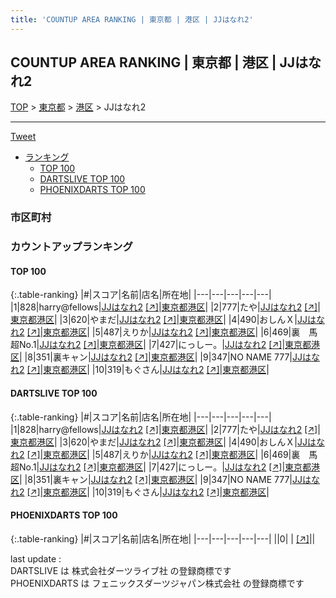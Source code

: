 ```yaml
---
title: 'COUNTUP AREA RANKING | 東京都 | 港区 | JJはなれ2'
---
```

## COUNTUP AREA RANKING | 東京都 | 港区 | JJはなれ2

[TOP](/darts/rank/) > [東京都](/darts/rank/東京都/) > [港区](/darts/rank/東京都/港区/) > JJはなれ2

___

<a href="https://twitter.com/share?ref_src=twsrc%5Etfw" data-text="COUNTUP AREA RANKING | 東京都港区JJはなれ2" class="twitter-share-button" data-hashtags="DARTSLIVE,PHOENIXDARTS,darts,ダーツ" data-show-count="false">Tweet</a>

* [ランキング](#カウントアップランキング)
    * [TOP 100](#top-100)
    * [DARTSLIVE TOP 100](#dartslive-top-100)
    * [PHOENIXDARTS TOP 100](#phoenixdarts-top-100)

### 市区町村

<ul>

</ul>

### カウントアップランキング

#### TOP 100



{:.table-ranking}
|#|スコア|名前|店名|所在地|
|---|---|---|---|---|
|1|828|<span class="rank-name-dl">harry@fellows</span>|<a href="/darts/rank/shops/c73387f3e2244fd6790ab824ce8730e5.html">JJはなれ2</a> <a href="https://search.dartslive.com/jp/shop/c73387f3e2244fd6790ab824ce8730e5">[↗]</a>|<a href="/darts/rank/東京都/港区">東京都港区</a>|
|2|777|<span class="rank-name-dl">たや</span>|<a href="/darts/rank/shops/c73387f3e2244fd6790ab824ce8730e5.html">JJはなれ2</a> <a href="https://search.dartslive.com/jp/shop/c73387f3e2244fd6790ab824ce8730e5">[↗]</a>|<a href="/darts/rank/東京都/港区">東京都港区</a>|
|3|620|<span class="rank-name-dl">やまだ</span>|<a href="/darts/rank/shops/c73387f3e2244fd6790ab824ce8730e5.html">JJはなれ2</a> <a href="https://search.dartslive.com/jp/shop/c73387f3e2244fd6790ab824ce8730e5">[↗]</a>|<a href="/darts/rank/東京都/港区">東京都港区</a>|
|4|490|<span class="rank-name-dl">おしんＸ</span>|<a href="/darts/rank/shops/c73387f3e2244fd6790ab824ce8730e5.html">JJはなれ2</a> <a href="https://search.dartslive.com/jp/shop/c73387f3e2244fd6790ab824ce8730e5">[↗]</a>|<a href="/darts/rank/東京都/港区">東京都港区</a>|
|5|487|<span class="rank-name-dl">えりか</span>|<a href="/darts/rank/shops/c73387f3e2244fd6790ab824ce8730e5.html">JJはなれ2</a> <a href="https://search.dartslive.com/jp/shop/c73387f3e2244fd6790ab824ce8730e5">[↗]</a>|<a href="/darts/rank/東京都/港区">東京都港区</a>|
|6|469|<span class="rank-name-dl">裏　馬超No.1</span>|<a href="/darts/rank/shops/c73387f3e2244fd6790ab824ce8730e5.html">JJはなれ2</a> <a href="https://search.dartslive.com/jp/shop/c73387f3e2244fd6790ab824ce8730e5">[↗]</a>|<a href="/darts/rank/東京都/港区">東京都港区</a>|
|7|427|<span class="rank-name-dl">にっしー。</span>|<a href="/darts/rank/shops/c73387f3e2244fd6790ab824ce8730e5.html">JJはなれ2</a> <a href="https://search.dartslive.com/jp/shop/c73387f3e2244fd6790ab824ce8730e5">[↗]</a>|<a href="/darts/rank/東京都/港区">東京都港区</a>|
|8|351|<span class="rank-name-dl">裏キャン</span>|<a href="/darts/rank/shops/c73387f3e2244fd6790ab824ce8730e5.html">JJはなれ2</a> <a href="https://search.dartslive.com/jp/shop/c73387f3e2244fd6790ab824ce8730e5">[↗]</a>|<a href="/darts/rank/東京都/港区">東京都港区</a>|
|9|347|<span class="rank-name-dl">NO NAME 777</span>|<a href="/darts/rank/shops/c73387f3e2244fd6790ab824ce8730e5.html">JJはなれ2</a> <a href="https://search.dartslive.com/jp/shop/c73387f3e2244fd6790ab824ce8730e5">[↗]</a>|<a href="/darts/rank/東京都/港区">東京都港区</a>|
|10|319|<span class="rank-name-dl">もぐさん</span>|<a href="/darts/rank/shops/c73387f3e2244fd6790ab824ce8730e5.html">JJはなれ2</a> <a href="https://search.dartslive.com/jp/shop/c73387f3e2244fd6790ab824ce8730e5">[↗]</a>|<a href="/darts/rank/東京都/港区">東京都港区</a>|


#### DARTSLIVE TOP 100



{:.table-ranking}
|#|スコア|名前|店名|所在地|
|---|---|---|---|---|
|1|828|<span class="rank-name-dl">harry@fellows</span>|<a href="/darts/rank/shops/c73387f3e2244fd6790ab824ce8730e5.html">JJはなれ2</a> <a href="https://search.dartslive.com/jp/shop/c73387f3e2244fd6790ab824ce8730e5">[↗]</a>|<a href="/darts/rank/東京都/港区">東京都港区</a>|
|2|777|<span class="rank-name-dl">たや</span>|<a href="/darts/rank/shops/c73387f3e2244fd6790ab824ce8730e5.html">JJはなれ2</a> <a href="https://search.dartslive.com/jp/shop/c73387f3e2244fd6790ab824ce8730e5">[↗]</a>|<a href="/darts/rank/東京都/港区">東京都港区</a>|
|3|620|<span class="rank-name-dl">やまだ</span>|<a href="/darts/rank/shops/c73387f3e2244fd6790ab824ce8730e5.html">JJはなれ2</a> <a href="https://search.dartslive.com/jp/shop/c73387f3e2244fd6790ab824ce8730e5">[↗]</a>|<a href="/darts/rank/東京都/港区">東京都港区</a>|
|4|490|<span class="rank-name-dl">おしんＸ</span>|<a href="/darts/rank/shops/c73387f3e2244fd6790ab824ce8730e5.html">JJはなれ2</a> <a href="https://search.dartslive.com/jp/shop/c73387f3e2244fd6790ab824ce8730e5">[↗]</a>|<a href="/darts/rank/東京都/港区">東京都港区</a>|
|5|487|<span class="rank-name-dl">えりか</span>|<a href="/darts/rank/shops/c73387f3e2244fd6790ab824ce8730e5.html">JJはなれ2</a> <a href="https://search.dartslive.com/jp/shop/c73387f3e2244fd6790ab824ce8730e5">[↗]</a>|<a href="/darts/rank/東京都/港区">東京都港区</a>|
|6|469|<span class="rank-name-dl">裏　馬超No.1</span>|<a href="/darts/rank/shops/c73387f3e2244fd6790ab824ce8730e5.html">JJはなれ2</a> <a href="https://search.dartslive.com/jp/shop/c73387f3e2244fd6790ab824ce8730e5">[↗]</a>|<a href="/darts/rank/東京都/港区">東京都港区</a>|
|7|427|<span class="rank-name-dl">にっしー。</span>|<a href="/darts/rank/shops/c73387f3e2244fd6790ab824ce8730e5.html">JJはなれ2</a> <a href="https://search.dartslive.com/jp/shop/c73387f3e2244fd6790ab824ce8730e5">[↗]</a>|<a href="/darts/rank/東京都/港区">東京都港区</a>|
|8|351|<span class="rank-name-dl">裏キャン</span>|<a href="/darts/rank/shops/c73387f3e2244fd6790ab824ce8730e5.html">JJはなれ2</a> <a href="https://search.dartslive.com/jp/shop/c73387f3e2244fd6790ab824ce8730e5">[↗]</a>|<a href="/darts/rank/東京都/港区">東京都港区</a>|
|9|347|<span class="rank-name-dl">NO NAME 777</span>|<a href="/darts/rank/shops/c73387f3e2244fd6790ab824ce8730e5.html">JJはなれ2</a> <a href="https://search.dartslive.com/jp/shop/c73387f3e2244fd6790ab824ce8730e5">[↗]</a>|<a href="/darts/rank/東京都/港区">東京都港区</a>|
|10|319|<span class="rank-name-dl">もぐさん</span>|<a href="/darts/rank/shops/c73387f3e2244fd6790ab824ce8730e5.html">JJはなれ2</a> <a href="https://search.dartslive.com/jp/shop/c73387f3e2244fd6790ab824ce8730e5">[↗]</a>|<a href="/darts/rank/東京都/港区">東京都港区</a>|


#### PHOENIXDARTS TOP 100



{:.table-ranking}
|#|スコア|名前|店名|所在地|
|---|---|---|---|---|
||0|<span class="rank-name-dl"> </span>|<a href="/darts/rank/shops/.html"></a> <a href="">[↗]</a>|<a href="/darts/rank//"></a>|


<div class="footer border-top border-gray-light mt-5 pt-3 text-right text-gray">
    last update : <span style="font-weight: italic" id="foot_last_modified"></span><br />
    DARTSLIVE は 株式会社ダーツライブ社 の登録商標です<br />
    PHOENIXDARTS は フェニックスダーツジャパン株式会社 の登録商標です<br />
</div>

<script src="https://cdnjs.cloudflare.com/ajax/libs/jquery.tablesorter/2.31.3/js/jquery.tablesorter.min.js" integrity="sha512-qzgd5cYSZcosqpzpn7zF2ZId8f/8CHmFKZ8j7mU4OUXTNRd5g+ZHBPsgKEwoqxCtdQvExE5LprwwPAgoicguNg==" crossorigin="anonymous" referrerpolicy="no-referrer"></script>
<link rel="stylesheet" href="https://cdnjs.cloudflare.com/ajax/libs/jquery.tablesorter/2.31.3/css/theme.default.min.css" integrity="sha512-wghhOJkjQX0Lh3NSWvNKeZ0ZpNn+SPVXX1Qyc9OCaogADktxrBiBdKGDoqVUOyhStvMBmJQ8ZdMHiR3wuEq8+w==" crossorigin="anonymous" referrerpolicy="no-referrer" />
<script>
$(function() {
    $(".table-ranking").tablesorter({sortList:[[0, 0]]});
    $("#foot_last_modified").text(formatDate(new Date(document.lastModified), 'yyyy-MM-dd HH:mm:ss'));
});
</script>

<script async src="https://platform.twitter.com/widgets.js" charset="utf-8"></script>